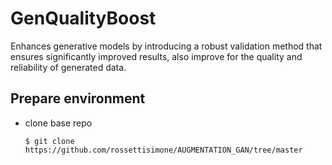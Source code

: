 # GenQualityBoost
Enhances generative models by introducing a robust validation method that ensures significantly improved results, also improve for the quality and reliability of generated data.

## Prepare environment

* clone base repo
    ```
    $ git clone https://github.com/rossettisimone/AUGMENTATION_GAN/tree/master
    ```